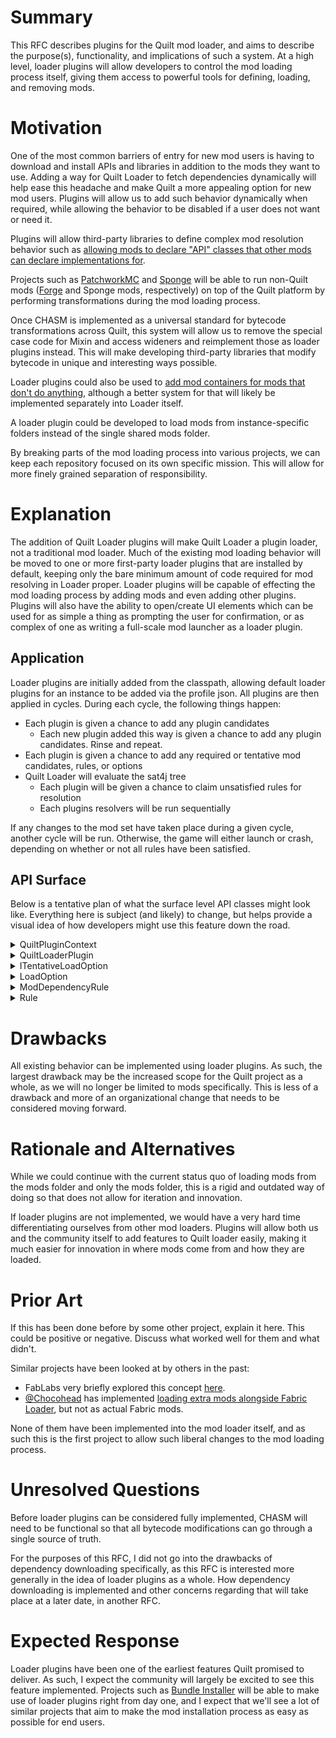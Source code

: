 # Summary

This RFC describes plugins for the Quilt mod loader, and aims to describe the
purpose(s), functionality, and implications of such a system. At a high level,
loader plugins will allow developers to control the mod loading process itself,
giving them access to powerful tools for defining, loading, and removing mods.


# Motivation

One of the most common barriers of entry for new mod users is having to download
and install APIs and libraries in addition to the mods they want to use. Adding a
way for Quilt Loader to fetch dependencies dynamically will help ease this
headache and make Quilt a more appealing option for new mod users. Plugins will
allow us to add such behavior dynamically when required, while allowing the
behavior to be disabled if a user does not want or need it.

Plugins will allow third-party libraries to define complex mod resolution behavior
such as [allowing mods to declare "API" classes that other mods can declare implementations for](https://github.com/FabricMC/fabric-loader/issues/343).

Projects such as [PatchworkMC](https://patchworkmc.net/) and [Sponge](https://www.spongepowered.org/) will be able to run non-Quilt mods ([Forge](https://forums.minecraftforge.net/) and Sponge mods, respectively) on top of the Quilt platform by
performing transformations during the mod loading process.

Once CHASM is implemented as a universal standard for bytecode transformations
across Quilt, this system will allow us to remove the special case code for Mixin
and access wideners and reimplement those as loader plugins instead. This will make
developing third-party libraries that modify bytecode in unique and interesting
ways possible.

Loader plugins could also be used to [add mod containers for mods that don't do anything](https://github.com/FabricMC/fabric-loader/issues/175), although a
better system for that will likely be implemented separately into Loader itself.

A loader plugin could be developed to load mods from instance-specific folders instead of the single shared mods folder.

By breaking parts of the mod loading process into various projects, we can keep
each repository focused on its own specific mission. This will allow for more
finely grained separation of responsibility.


# Explanation

The addition of Quilt Loader plugins will make Quilt Loader a plugin loader, not
a traditional mod loader. Much of the existing mod loading behavior will be
moved to one or more first-party loader plugins that are installed by default,
keeping only the bare minimum amount of code required for mod resolving in Loader
proper. Loader plugins will be capable of effecting the mod loading process by
adding mods and even adding other plugins. Plugins will also have the ability to
open/create UI elements which can be used for as simple a thing as prompting the
user for confirmation, or as complex of one as writing a full-scale mod launcher
as a loader plugin.

## Application
Loader plugins are initially added from the classpath, allowing default loader
plugins for an instance to be added via the profile json. All plugins are then
applied in cycles. During each cycle, the following things happen:
- Each plugin is given a chance to add any plugin candidates
    - Each new plugin added this way is given a chance to add any plugin candidates.
      Rinse and repeat.
- Each plugin is given a chance to add any required or tentative mod candidates,
  rules, or options
- Quilt Loader will evaluate the sat4j tree
    - Each plugin will be given a chance to claim unsatisfied rules for resolution
    - Each plugins resolvers will be run sequentially

If any changes to the mod set have taken place during a given cycle, another cycle
will be run. Otherwise, the game will either launch or crash, depending on whether
or not all rules have been satisfied.


## API Surface

Below is a tentative plan of what the surface level API classes might look like.
Everything here is subject (and likely) to change, but helps provide a visual
idea of how developers might use this feature down the road.

<details>
    <summary>QuiltPluginContext</summary>

```java
/**
 * Passed to loader plugins to define what actions they are able to take.
 */
public sealed interface QuiltPluginContext permits QuiltPluginContextImpl {

/**
 * The plugin that this context is for. This method is useless, it just indicates that every other method here has an 
 * implicit paramater of "The Loader Plugin" for the UI / logging to use in some way
 */
QuiltLoaderPlugin plugin();

void addCandidate(ModCandidate candidate);

void addCandidate(PluginCandidate candidate);

/**
 * Adds a tentative mod candidate which indicates that downloading / fetching a new mod will fix a rule somewhere.
 * This tentative mod won't be kept around to the next cycle - instead the resolver is called to actually download
 * the mod if {@link QuiltLoaderPlugin#canResolve} returns true after each plugin has been checked.
 *
 * @param resolver a future that will resolve this candidate, with value of null if it succeeds and an error message
                   if it fails
 */
void addTentativeCandidate(String group, String modId, Version version, Future<@Nullable String> resolver);

/**
 * Adds a rule to the current solver.
 */
void addRule(Rule rule);

/**
 * Adds a LoadOption to the current solver. All existing rules will have Rule#onLoadOptionAdded called, and all plugins 
 * will have ILoaderPlugin#onLoadOptionAdded called.
 *
 * If this is an ITentativeLoadOption then it will be removed at the end of the cycle, and handled by whatever plugin 
 * added it.
 */
void addOption(LoadOption option);

/**
 * Gets the metadata for a given mod.
 *
 * Because the mods in QuiltLoader only reference fully loaded mods, this method can be used during the mod loading process
 * to get the metadata for any candidates (tentative or not) that were present prior to this cycle.
 */
ModMetadata getMetadata(String modId);
}
```
</details>

<details>
    <summary>QuiltLoaderPlugin</summary>

```java
/**
 * @param <T> the types of resolver this plugin can resolve
 */
interface QuiltLoaderPlugin<T extends Future<@Nullable String>>  {
/**
 * Called once per cycle as the first action in the cycle.
 * 
 * This is where mods can be added with {@link QuiltPluginContext#addCandidate} and
 * {@link QuiltPluginContext#addTentativeCandidate}.
 */
default void run(QuiltPluginContext context) {}

/**
 * Called once per cycle after the sat4j solving has finished, but before any resolvers are run.
 *
 * Should NOT invoke the resolvers.
 *
 * @return true if all of the resolvers can be called, false otherwise
 */
default boolean canResolve(List<T> resolvers) {
    return false;
}

/**
 * Called if loader can't simplify this error down into any of the other error handling methods.
 * @return True if this plugin did something which will solve / change the error in future,
 *         and so loader won't ask any other plugins to solve this.
 *         Loader will temporarily remove this rule so it won't be sent to #handleOtherErrors again in this cycle.
 *         If this returns false then no rules will be removed, and instead loader will assume that
 *         the error has been handled in some other way. (and it will promptly crash if you haven't)
 */
default @Nullable Rule handleOtherErrors(QuiltPluginContext context, List<Rule> errorChain) { return null; }

/**
 * @param dep The dependency which is missing completely. If you can find a valid source for this then you should add 
 *            it with {@link QuiltContext#addTentativeCandidate()}
 * @return True if this plugin did something which will solve / change the error in future,
 *         and so loader won't ask any other plugins to solve this.
 *         Loader will temporarily remove this rule so it won't be sent to #handleOtherErrors again in this cycle.
 *         If this returns false then no rules will be removed, and instead loader will assume that
 *         the error has been handled in some other way. (and it will promptly crash if you haven't)
 */
default boolean handleMissingDependencyError(QuiltPluginContext context, ModDependencyRule dep, List<Rule> fullErrorChain) {
    return handleOtherErrors(ctx, fullErrorChain);
}

/**
 * Called whenever a new LoadOption is added, for plugins to add Rules based on this. (For example the default plugin 
 * creates rules based on the dependencies and breaks sections of the quilt.mod.json if this option is a 
 * {@link MainModLoadOption}).
 * <p>
 * Most plugins are not expected to implement this.
 */
default void onLoadOptionAdded(QuiltPluginContext context, LoadOption option) {}
}
```
</details>

<details>
    <summary>ITentativeLoadOption</summary>
    
```java
/**
 * {@link LoadOption}s can implement this if they must be processed at the end of the cycle in order to either be
 * added as a normal LoadOption, or removed automatically.
 */
public interface ITentativeLoadOption {

}
```
</details>

<details>
    <summary>LoadOption</summary>
    
```java
/**
 * A boolean option, which quilt loader will resolve down to "true" or "false" according to the {@link Rule}s added by plugins.
 */
public abstract class LoadOption {

}
```
</details>

<details>
    <summary>ModDependencyRule</summary>

```java
sealed abstract class ModDependencyRule extends Rule /* implemented by quilt */ {
abstract ModCandidate from();

abstract VersionLimits versions();

abstract @Nullable ModDependencyRule unless();

abstract List<ModLoadOption> valid();

abstract List<ModLoadOption> invalid();
}
```
</details>

<details>
    <summary>Rule</summary>

```java
/**
 * A boolean expression, which controls the links between {@link LoadOption}s
 */
public abstract class Rule {

/**
 * Invoked for every Rule by quilt-loader whenever a load option is added, in order to update this rule.
 * For example {@link ModDependencyRule} uses this to add ModLoadOption to it's valid and invalid lists.
 */
public abstract void onLoadOptionAdded(LoadOption option);

/**
 * Invoked when tentative LoadOptions are removed at the end of a cycle.
 */
public abstract void onLoadOptionRemoved(LoadOption option);

/**
 * Called at the start of each cycle to encode this rule in sat4j.
 */
public abstract void define(IRuleDefiner definer);
}
```
</details>


# Drawbacks

All existing behavior can be implemented using loader plugins. As such, the largest
drawback may be the increased scope for the Quilt project as a whole, as we will no
longer be limited to mods specifically. This is less of a drawback and more of an
organizational change that needs to be considered moving forward.


# Rationale and Alternatives

While we could continue with the current status quo of loading mods from the mods
folder and only the mods folder, this is a rigid and outdated way of doing so that
does not allow for iteration and innovation.

If loader plugins are not implemented, we would have a very hard time
differentiating ourselves from other mod loaders. Plugins will allow both us and
the community itself to add features to Quilt loader easily, making it much easier
for innovation in where mods come from and how they are loaded.


# Prior Art

If this has been done before by some other project, explain it here. This could
be positive or negative. Discuss what worked well for them and what didn't.

Similar projects have been looked at by others in the past:
- FabLabs very briefly explored this concept [here](https://github.com/FabLabsMC/fabric-loader/tree/feature/modproviders).
- [@Chocohead](https://github.com/Chocohead) has implemented [loading extra mods alongside Fabric Loader](https://github.com/Chocohead/Modjam/blob/master/src/com/chocohead/sm/loader/PreLoader.java), but not as actual Fabric mods.

None of them have been implemented into the mod loader itself, and as such this is
the first project to allow such liberal changes to the mod loading process.


# Unresolved Questions

Before loader plugins can be considered fully implemented, CHASM will need to be
functional so that all bytecode modifications can go through a single source of
truth.

For the purposes of this RFC, I did not go into the drawbacks of
dependency downloading specifically, as this RFC is interested more generally
in the idea of loader plugins as a whole. How dependency downloading is implemented
and other concerns regarding that will take place at a later date, in another RFC.


# Expected Response

Loader plugins have been one of the earliest features Quilt promised to deliver. As
such, I expect the community will largely be excited to see this feature
implemented. Projects such as [Bundle Installer](https://github.com/FoundationGames/Bundle-Installer) will be able to make use of loader plugins right from day one, and
I expect that we'll see a lot of similar projects that aim to make the mod
installation process as easy as possible for end users.
